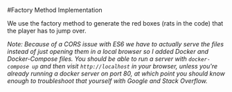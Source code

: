 #Factory Method Implementation

We use the factory method to generate the red boxes (rats in the code) that the player has to jump over. 

_Note: Because of a CORS issue with ES6 we have to actually serve the files instead of just opening them in a local browser so I added Docker and Docker-Compose files. You should be able to run a server with `docker-compose up` and then visit `http://localhost` in your browser, unless you're already running a docker server on port 80, at which point you should know enough to troubleshoot that yourself with Google and Stack Overflow._ 